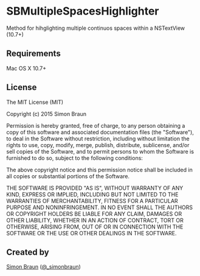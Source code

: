 # SBMultipleSpacesHighlighter
Method for hihglighting multiple continuos spaces within a NSTextView (10.7+)

## Requirements

Mac OS X 10.7+

## License

The MIT License (MIT)

Copyright (c) 2015 Simon Braun

Permission is hereby granted, free of charge, to any person obtaining a copy
of this software and associated documentation files (the "Software"), to deal
in the Software without restriction, including without limitation the rights
to use, copy, modify, merge, publish, distribute, sublicense, and/or sell
copies of the Software, and to permit persons to whom the Software is
furnished to do so, subject to the following conditions:

The above copyright notice and this permission notice shall be included in all
copies or substantial portions of the Software.

THE SOFTWARE IS PROVIDED "AS IS", WITHOUT WARRANTY OF ANY KIND, EXPRESS OR
IMPLIED, INCLUDING BUT NOT LIMITED TO THE WARRANTIES OF MERCHANTABILITY,
FITNESS FOR A PARTICULAR PURPOSE AND NONINFRINGEMENT. IN NO EVENT SHALL THE
AUTHORS OR COPYRIGHT HOLDERS BE LIABLE FOR ANY CLAIM, DAMAGES OR OTHER
LIABILITY, WHETHER IN AN ACTION OF CONTRACT, TORT OR OTHERWISE, ARISING FROM,
OUT OF OR IN CONNECTION WITH THE SOFTWARE OR THE USE OR OTHER DEALINGS IN THE
SOFTWARE.

## Created by
[Simon Braun](http://simon-braun.com) ([@_simonbraun](https://twitter.com/_simonbraun))
